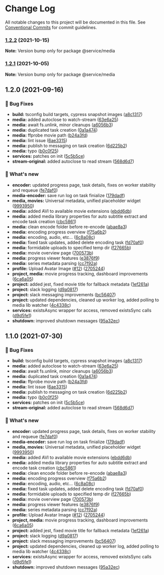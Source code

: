 # Change Log

All notable changes to this project will be documented in this file.
See [Conventional Commits](https://conventionalcommits.org) for commit guidelines.

### [1.2.2](https://github.com/furystack/multiverse/compare/@service/media@1.2.1...@service/media@1.2.2) (2021-10-15)

**Note:** Version bump only for package @service/media






### [1.2.1](https://github.com/furystack/multiverse/compare/@service/media@1.2.0...@service/media@1.2.1) (2021-10-05)

**Note:** Version bump only for package @service/media






## 1.2.0 (2021-09-16)


### 🐛 Bug Fixes

* **build:** tsconfig build targets, cypress snapshot images ([a8c1317](https://github.com/furystack/multiverse/commit/a8c1317c82b53751be6794cef6d5701c091da5cf))
* **media:** added autoclose to watch-stream ([63e6a25](https://github.com/furystack/multiverse/commit/63e6a25a204c5d6f8faefcbebb90b0ebdc03cd59))
* **media:** await fs.unlink, minor cleanups ([a6056b3](https://github.com/furystack/multiverse/commit/a6056b3dc3f3d8d6ea53a6feeb7872a3c7e79514))
* **media:** duplicated task creation ([0a1a474](https://github.com/furystack/multiverse/commit/0a1a474fe422675149d091cae56011193289a7c5))
* **media:** ffprobe movie path ([b24a3fd](https://github.com/furystack/multiverse/commit/b24a3fdaf6aa3e05a2d848d699b010fb4af7264e))
* **media:** lint issue ([6ae3315](https://github.com/furystack/multiverse/commit/6ae33154dd54276671d41638c1ed40b3de2d6a9d))
* **media:** publish to messaging on task creation ([6d225b2](https://github.com/furystack/multiverse/commit/6d225b223b8ef43eb763325f85d861a9c63e4fba))
* **media:** typo ([b0c0f25](https://github.com/furystack/multiverse/commit/b0c0f25f4aaa8b03e1412caf08edc9c61ee3678e))
* **services:** patches on init ([5c5b5ce](https://github.com/furystack/multiverse/commit/5c5b5ce5f27ce13a7f8f6995aedf1fcfa33ed5c9))
* **stream-original:** added autoclose to read stream ([568d6d7](https://github.com/furystack/multiverse/commit/568d6d7c0d49867218f0774ca6c77e02f674a339))


### 🚀 What's new

* **encoder:** updated progress page, task details, fixes on worker stability and requeue ([fe7daf0](https://github.com/furystack/multiverse/commit/fe7daf02be7a0f3d77a54c6673d2f8ea06d04fa6))
* **media-encoder:** save run log on task finialize ([179dadf](https://github.com/furystack/multiverse/commit/179dadf3836e9a6a2704e39a0a9d8faf5a925256))
* **media, movies:** Universal metadata, unified placeholder widget ([9993950](https://github.com/furystack/multiverse/commit/999395099092d7eac4268023d537b9024f15c713))
* **media:** added AVI to available movie extensions ([ebdd6db](https://github.com/furystack/multiverse/commit/ebdd6db643589bf32bd1c24b2474617afa57ed96))
* **media:** added media library properties for auto subtitle extract and encode task creation ([cbc5861](https://github.com/furystack/multiverse/commit/cbc5861f5b84d6aeb69148f485f46b96ed5544c6))
* **media:** clean encode folder before re-encode ([abae8a3](https://github.com/furystack/multiverse/commit/abae8a3f80b05547136dc5cd33d5af0efb88b04b))
* **media:** encoding progress overview ([f75a6b2](https://github.com/furystack/multiverse/commit/f75a6b2f5795104fa87e5cf87c107ae618d46d97))
* **media:** encoding, audio, etc... ([6c8a08c](https://github.com/furystack/multiverse/commit/6c8a08c3784ab2d4f8a001c38246933f75cca57b))
* **media:** fixed task updates, added delete encoding task ([fd70af0](https://github.com/furystack/multiverse/commit/fd70af04b0f4e5454fb8915c6c8eabe4248a77ff))
* **media:** formidable uploads to specified temp dir ([f27665b](https://github.com/furystack/multiverse/commit/f27665b894d5e35083eda30bb11cdaa87589d64e))
* **media:** movie overview page ([700573b](https://github.com/furystack/multiverse/commit/700573bd363f2c187fd46ef23aae256cafd2ea72))
* **media:** progress viewer features ([e3876f9](https://github.com/furystack/multiverse/commit/e3876f925dd4ad28ddeb6f2cf728294e128b1100))
* **media:** series metadata parsing ([cc7f92a](https://github.com/furystack/multiverse/commit/cc7f92acf15b92967a4c442fdc5f11cee3750f21))
* **profile:** Upload Avatar Image ([#12](https://github.com/furystack/multiverse/issues/12)) ([2705244](https://github.com/furystack/multiverse/commit/2705244f3670f46f2529adc61156c8593e14fd6a))
* **project, media:** movie progress tracking, dashboard improvements ([6ca6a05](https://github.com/furystack/multiverse/commit/6ca6a053ff85d653dc7219d1ec0ca08a95a06769))
* **project:** added jest, fixed movie title for fallback metadata ([1ef261a](https://github.com/furystack/multiverse/commit/1ef261ae53ae73a612f29598f6e7a0be08b8e9df))
* **project:** slack logging ([d9a0817](https://github.com/furystack/multiverse/commit/d9a08174e29fe767f3c37747a4f962083748ba7c))
* **project:** slack messaging improvements ([bc56407](https://github.com/furystack/multiverse/commit/bc564075f2cefe984de0a37bd7cb043b7a3e0cbf))
* **project:** updated dependencies, cleaned up worker log, added polling to media lib watcher ([4c4338c](https://github.com/furystack/multiverse/commit/4c4338c6792e5ccf4f0f7a4602df4009a1a46184))
* **services:** existsAsync wrapper for access, removed existsSync calls ([d9d5fe1](https://github.com/furystack/multiverse/commit/d9d5fe12a71b65cd7b9d73dedf1f438a6591b0b5))
* **shutdown:** improved shutdown messages ([95a32ec](https://github.com/furystack/multiverse/commit/95a32ec86cd86bec21b54675d35b68195eacaab7))




## 1.1.0 (2021-07-30)


### 🐛 Bug Fixes

* **build:** tsconfig build targets, cypress snapshot images ([a8c1317](https://github.com/furystack/multiverse/commit/a8c1317c82b53751be6794cef6d5701c091da5cf))
* **media:** added autoclose to watch-stream ([63e6a25](https://github.com/furystack/multiverse/commit/63e6a25a204c5d6f8faefcbebb90b0ebdc03cd59))
* **media:** await fs.unlink, minor cleanups ([a6056b3](https://github.com/furystack/multiverse/commit/a6056b3dc3f3d8d6ea53a6feeb7872a3c7e79514))
* **media:** duplicated task creation ([0a1a474](https://github.com/furystack/multiverse/commit/0a1a474fe422675149d091cae56011193289a7c5))
* **media:** ffprobe movie path ([b24a3fd](https://github.com/furystack/multiverse/commit/b24a3fdaf6aa3e05a2d848d699b010fb4af7264e))
* **media:** lint issue ([6ae3315](https://github.com/furystack/multiverse/commit/6ae33154dd54276671d41638c1ed40b3de2d6a9d))
* **media:** publish to messaging on task creation ([6d225b2](https://github.com/furystack/multiverse/commit/6d225b223b8ef43eb763325f85d861a9c63e4fba))
* **media:** typo ([b0c0f25](https://github.com/furystack/multiverse/commit/b0c0f25f4aaa8b03e1412caf08edc9c61ee3678e))
* **services:** patches on init ([5c5b5ce](https://github.com/furystack/multiverse/commit/5c5b5ce5f27ce13a7f8f6995aedf1fcfa33ed5c9))
* **stream-original:** added autoclose to read stream ([568d6d7](https://github.com/furystack/multiverse/commit/568d6d7c0d49867218f0774ca6c77e02f674a339))


### 🚀 What's new

* **encoder:** updated progress page, task details, fixes on worker stability and requeue ([fe7daf0](https://github.com/furystack/multiverse/commit/fe7daf02be7a0f3d77a54c6673d2f8ea06d04fa6))
* **media-encoder:** save run log on task finialize ([179dadf](https://github.com/furystack/multiverse/commit/179dadf3836e9a6a2704e39a0a9d8faf5a925256))
* **media, movies:** Universal metadata, unified placeholder widget ([9993950](https://github.com/furystack/multiverse/commit/999395099092d7eac4268023d537b9024f15c713))
* **media:** added AVI to available movie extensions ([ebdd6db](https://github.com/furystack/multiverse/commit/ebdd6db643589bf32bd1c24b2474617afa57ed96))
* **media:** added media library properties for auto subtitle extract and encode task creation ([cbc5861](https://github.com/furystack/multiverse/commit/cbc5861f5b84d6aeb69148f485f46b96ed5544c6))
* **media:** clean encode folder before re-encode ([abae8a3](https://github.com/furystack/multiverse/commit/abae8a3f80b05547136dc5cd33d5af0efb88b04b))
* **media:** encoding progress overview ([f75a6b2](https://github.com/furystack/multiverse/commit/f75a6b2f5795104fa87e5cf87c107ae618d46d97))
* **media:** encoding, audio, etc... ([6c8a08c](https://github.com/furystack/multiverse/commit/6c8a08c3784ab2d4f8a001c38246933f75cca57b))
* **media:** fixed task updates, added delete encoding task ([fd70af0](https://github.com/furystack/multiverse/commit/fd70af04b0f4e5454fb8915c6c8eabe4248a77ff))
* **media:** formidable uploads to specified temp dir ([f27665b](https://github.com/furystack/multiverse/commit/f27665b894d5e35083eda30bb11cdaa87589d64e))
* **media:** movie overview page ([700573b](https://github.com/furystack/multiverse/commit/700573bd363f2c187fd46ef23aae256cafd2ea72))
* **media:** progress viewer features ([e3876f9](https://github.com/furystack/multiverse/commit/e3876f925dd4ad28ddeb6f2cf728294e128b1100))
* **media:** series metadata parsing ([cc7f92a](https://github.com/furystack/multiverse/commit/cc7f92acf15b92967a4c442fdc5f11cee3750f21))
* **profile:** Upload Avatar Image ([#12](https://github.com/furystack/multiverse/issues/12)) ([2705244](https://github.com/furystack/multiverse/commit/2705244f3670f46f2529adc61156c8593e14fd6a))
* **project, media:** movie progress tracking, dashboard improvements ([6ca6a05](https://github.com/furystack/multiverse/commit/6ca6a053ff85d653dc7219d1ec0ca08a95a06769))
* **project:** added jest, fixed movie title for fallback metadata ([1ef261a](https://github.com/furystack/multiverse/commit/1ef261ae53ae73a612f29598f6e7a0be08b8e9df))
* **project:** slack logging ([d9a0817](https://github.com/furystack/multiverse/commit/d9a08174e29fe767f3c37747a4f962083748ba7c))
* **project:** slack messaging improvements ([bc56407](https://github.com/furystack/multiverse/commit/bc564075f2cefe984de0a37bd7cb043b7a3e0cbf))
* **project:** updated dependencies, cleaned up worker log, added polling to media lib watcher ([4c4338c](https://github.com/furystack/multiverse/commit/4c4338c6792e5ccf4f0f7a4602df4009a1a46184))
* **services:** existsAsync wrapper for access, removed existsSync calls ([d9d5fe1](https://github.com/furystack/multiverse/commit/d9d5fe12a71b65cd7b9d73dedf1f438a6591b0b5))
* **shutdown:** improved shutdown messages ([95a32ec](https://github.com/furystack/multiverse/commit/95a32ec86cd86bec21b54675d35b68195eacaab7))
